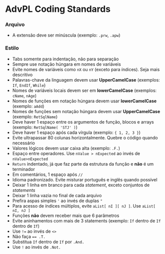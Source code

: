# AdvPL Coding Standards

### Arquivo

- A extensão deve ser minúscula (exemplo: `.prw`, `.apw`)

### Estilo

- Tabs somente para indentação, não para separação
- Sempre use notação húngara em nomes de variáveis
- Evite nomes de variáveis como `nX` ou `nY` (exceto para índices). Seja mais descritivo
- Palavras-chave da linguagem devem usar **UpperCamelCase** (exemplos: `If`, `EndIf`, `While`)
- Nomes de variáveis locais devem ser em **lowerCamelCase** (exemplos: `cName`, `nAge`)
- Nomes de funções em notação húngara devem usar **lowerCamelCase** (exemplo: `aAdd`)
- Nomes de funções sem notação húngara devem usar **UpperCamelCase** (exemplo: `RetSqlName`)
- Deve haver 1 espaço entre os argumentos de função, blocos e arrays (exemplo: `RetSqlName( 'STJ' )`)
- Deve haver 1 espaço após cada vírgula (exemplo: `{ 1, 2, 3 }`)
- Evite ultrapassar 80 colunas horizontalmente. Quebre o código quando necessário
- Valores lógicos devem usar caixa alta (exemplo: `.F.`)
- Espaço entre operadores. Use `nValue > nExpected` ao invés de `nValue>nExpected`
- `Return` indentado, já que faz parte da estrutura da função e **não** é um terminador
- Em comentários, 1 espaço após `//`
- Idioma padronizado. Evite misturar português e inglês quando possível
- Deixar 1 linha em branco para cada *statement*, exceto conjuntos de *statements*
- Deixar 1 linha vazia no final de cada arquivo
- Prefira aspas simples `'` ao invés de duplas `"`
- Para acesso de índices múltiplos, evite `aList[ nI ][ nJ ]`. Use `aList[ nI, nJ ]`
- Funções **não** devem receber mais que 6 parâmetros
- Evite aninhamentos com mais de 3 statements (exemplo: `If` dentro de `If` dentro de `If`)
- Use `!=` ao invés de `<>`
- Não faça `== .T.`
- Substitua `If` dentro de `If` por `.And.`
- Use `!` ao invés de `.Not.`
